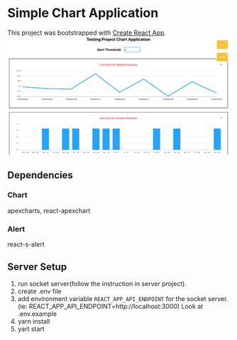 # Simple Chart Application
This project was bootstrapped with [Create React App](https://github.com/facebook/create-react-app).
![Project Demo](./demo.png?raw=true "Project Demo")
## Dependencies

### Chart
apexcharts, react-apexchart
### Alert
react-s-alert


## Server Setup
1. run socket server(follow the instruction in server project).
2. create .env file
3. add environment variable `REACT_APP_API_ENDPOINT` for the socket server. (ie: REACT_APP_API_ENDPOINT=http://localhost:3000) Look at .env.example
4. yarn install
5. yart start